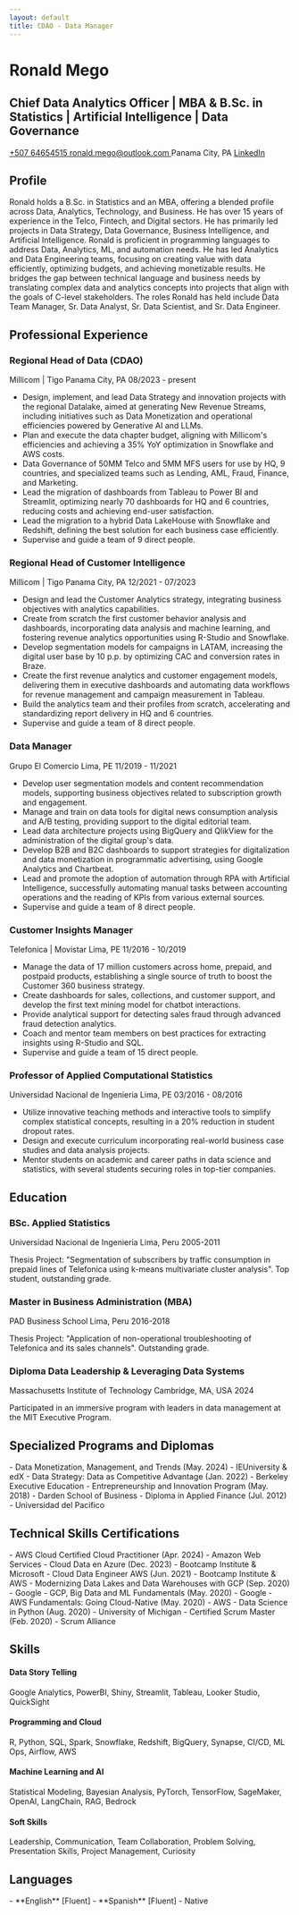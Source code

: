 ```yaml
---
layout: default
title: CDAO - Data Manager
---
```


<div class="header-container">
  <h1>Ronald Mego</h1>
  
  <div class="title-container">
    <h2>Chief Data Analytics Officer | MBA & B.Sc. in Statistics | Artificial Intelligence | Data Governance</h2>
  </div>

  <div class="contact-info">
    <a href="tel:+50764654515" class="contact-item">
      <i class="fas fa-phone"></i> +507 64654515
    </a>
    <a href="mailto:ronald.mego@outlook.com" class="contact-item">
      <i class="fas fa-envelope"></i> ronald.mego@outlook.com
    </a>
    <span class="contact-item">
      <i class="fas fa-map-marker-alt"></i> Panama City, PA
    </span>
    <a href="https://www.linkedin.com/in/ronaldmego/" class="contact-item" target="_blank">
      <i class="fab fa-linkedin"></i> LinkedIn
    </a>
  </div>
</div>

## Profile

Ronald holds a B.Sc. in Statistics and an MBA, offering a blended profile across Data, Analytics, Technology, and Business. He has over 15 years of experience in the Telco, Fintech, and Digital sectors. He has primarily led projects in Data Strategy, Data Governance, Business Intelligence, and Artificial Intelligence. Ronald is proficient in programming languages to address Data, Analytics, ML, and automation needs. He has led Analytics and Data Engineering teams, focusing on creating value with data efficiently, optimizing budgets, and achieving monetizable results. He bridges the gap between technical language and business needs by translating complex data and analytics concepts into projects that align with the goals of C-level stakeholders. The roles Ronald has held include Data Team Manager, Sr. Data Analyst, Sr. Data Scientist, and Sr. Data Engineer.

## Professional Experience

<div class="experience-item">
  <div class="experience-header">
    <h3>Regional Head of Data (CDAO)</h3>
    <div class="experience-meta">
      <span class="company">Millicom | Tigo</span>
      <span class="location">Panama City, PA</span>
      <span class="period">08/2023 - present</span>
    </div>
  </div>

  - Design, implement, and lead Data Strategy and innovation projects with the regional Datalake, aimed at generating New Revenue Streams, including initiatives such as Data Monetization and operational efficiencies powered by Generative AI and LLMs.
  - Plan and execute the data chapter budget, aligning with Millicom's efficiencies and achieving a 35% YoY optimization in Snowflake and AWS costs.
  - Data Governance of 50MM Telco and 5MM MFS users for use by HQ, 9 countries, and specialized teams such as Lending, AML, Fraud, Finance, and Marketing.
  - Lead the migration of dashboards from Tableau to Power BI and Streamlit, optimizing nearly 70 dashboards for HQ and 6 countries, reducing costs and achieving end-user satisfaction.
  - Lead the migration to a hybrid Data LakeHouse with Snowflake and Redshift, defining the best solution for each business case efficiently.
  - Supervise and guide a team of 9 direct people.
</div>

<div class="experience-item">
  <div class="experience-header">
    <h3>Regional Head of Customer Intelligence</h3>
    <div class="experience-meta">
      <span class="company">Millicom | Tigo</span>
      <span class="location">Panama City, PA</span>
      <span class="period">12/2021 - 07/2023</span>
    </div>
  </div>

  - Design and lead the Customer Analytics strategy, integrating business objectives with analytics capabilities.
  - Create from scratch the first customer behavior analysis and dashboards, incorporating data analysis and machine learning, and fostering revenue analytics opportunities using R-Studio and Snowflake.
  - Develop segmentation models for campaigns in LATAM, increasing the digital user base by 10 p.p. by optimizing CAC and conversion rates in Braze.
  - Create the first revenue analytics and customer engagement models, delivering them in executive dashboards and automating data workflows for revenue management and campaign measurement in Tableau.
  - Build the analytics team and their profiles from scratch, accelerating and standardizing report delivery in HQ and 6 countries.
  - Supervise and guide a team of 8 direct people.
</div>

<div class="experience-item">
  <div class="experience-header">
    <h3>Data Manager</h3>
    <div class="experience-meta">
      <span class="company">Grupo El Comercio</span>
      <span class="location">Lima, PE</span>
      <span class="period">11/2019 - 11/2021</span>
    </div>
  </div>

  - Develop user segmentation models and content recommendation models, supporting business objectives related to subscription growth and engagement.
  - Manage and train on data tools for digital news consumption analysis and A/B testing, providing support to the digital editorial team.
  - Lead data architecture projects using BigQuery and QlikView for the administration of the digital group's data.
  - Develop B2B and B2C dashboards to support strategies for digitalization and data monetization in programmatic advertising, using Google Analytics and Chartbeat.
  - Lead and promote the adoption of automation through RPA with Artificial Intelligence, successfully automating manual tasks between accounting operations and the reading of KPIs from various external sources.
  - Supervise and guide a team of 8 direct people.
</div>

<div class="experience-item">
  <div class="experience-header">
    <h3>Customer Insights Manager</h3>
    <div class="experience-meta">
      <span class="company">Telefonica | Movistar</span>
      <span class="location">Lima, PE</span>
      <span class="period">11/2016 - 10/2019</span>
    </div>
  </div>

  - Manage the data of 17 million customers across home, prepaid, and postpaid products, establishing a single source of truth to boost the Customer 360 business strategy.
  - Create dashboards for sales, collections, and customer support, and develop the first text mining model for chatbot interactions.
  - Provide analytical support for detecting sales fraud through advanced fraud detection analytics.
  - Coach and mentor team members on best practices for extracting insights using R-Studio and SQL.
  - Supervise and guide a team of 15 direct people.
</div>

<div class="experience-item">
  <div class="experience-header">
    <h3>Professor of Applied Computational Statistics</h3>
    <div class="experience-meta">
      <span class="company">Universidad Nacional de Ingenieria</span>
      <span class="location">Lima, PE</span>
      <span class="period">03/2016 - 08/2016</span>
    </div>
  </div>

  - Utilize innovative teaching methods and interactive tools to simplify complex statistical concepts, resulting in a 20% reduction in student dropout rates.
  - Design and execute curriculum incorporating real-world business case studies and data analysis projects.
  - Mentor students on academic and career paths in data science and statistics, with several students securing roles in top-tier companies.
</div>

## Education

<div class="education-item">
  <div class="education-header">
    <h3>BSc. Applied Statistics</h3>
    <div class="education-meta">
      <span class="school">Universidad Nacional de Ingenieria</span>
      <span class="location">Lima, Peru</span>
      <span class="period">2005-2011</span>
    </div>
  </div>
  <p class="education-details">
    Thesis Project: "Segmentation of subscribers by traffic consumption in prepaid lines of Telefonica using k-means multivariate cluster analysis". Top student, outstanding grade.
  </p>
</div>

<div class="education-item">
  <div class="education-header">
    <h3>Master in Business Administration (MBA)</h3>
    <div class="education-meta">
      <span class="school">PAD Business School</span>
      <span class="location">Lima, Peru</span>
      <span class="period">2016-2018</span>
    </div>
  </div>
  <p class="education-details">
    Thesis Project: "Application of non-operational troubleshooting of Telefonica and its sales channels". Outstanding grade.
  </p>
</div>

<div class="education-item">
  <div class="education-header">
    <h3>Diploma Data Leadership & Leveraging Data Systems</h3>
    <div class="education-meta">
      <span class="school">Massachusetts Institute of Technology</span>
      <span class="location">Cambridge, MA, USA</span>
      <span class="period">2024</span>
    </div>
  </div>
  <p class="education-details">
    Participated in an immersive program with leaders in data management at the MIT Executive Program.
  </p>
</div>

## Specialized Programs and Diplomas

<div class="certifications">
  - Data Monetization, Management, and Trends (May. 2024) - IEUniversity & edX
  - Data Strategy: Data as Competitive Advantage (Jan. 2022) - Berkeley Executive Education
  - Entrepreneurship and Innovation Program (May. 2018) - Darden School of Business
  - Diploma in Applied Finance (Jul. 2012) - Universidad del Pacifico
</div>

## Technical Skills Certifications

<div class="certifications">
  - AWS Cloud Certified Cloud Practitioner (Apr. 2024) - Amazon Web Services
  - Cloud Data en Azure (Dec. 2023) - Bootcamp Institute & Microsoft
  - Cloud Data Engineer AWS (Jun. 2021) - Bootcamp Institute & AWS
  - Modernizing Data Lakes and Data Warehouses with GCP (Sep. 2020) - Google
  - GCP, Big Data and ML Fundamentals (May. 2020) - Google
  - AWS Fundamentals: Going Cloud-Native (May. 2020) - AWS
  - Data Science in Python (Aug. 2020) - University of Michigan
  - Certified Scrum Master (Feb. 2020) - Scrum Alliance
</div>

## Skills

<div class="skills-section">
  <div class="skill-category">
    <h4>Data Story Telling</h4>
    Google Analytics, PowerBI, Shiny, Streamlit, Tableau, Looker Studio, QuickSight
  </div>

  <div class="skill-category">
    <h4>Programming and Cloud</h4>
    R, Python, SQL, Spark, Snowflake, Redshift, BigQuery, Synapse, CI/CD, ML Ops, Airflow, AWS
  </div>

  <div class="skill-category">
    <h4>Machine Learning and AI</h4>
    Statistical Modeling, Bayesian Analysis, PyTorch, TensorFlow, SageMaker, OpenAI, LangChain, RAG, Bedrock
  </div>

  <div class="skill-category">
    <h4>Soft Skills</h4>
    Leadership, Communication, Team Collaboration, Problem Solving, Presentation Skills, Project Management, Curiosity
  </div>
</div>

## Languages

<div class="languages">
  - **English** [Fluent]
  - **Spanish** [Fluent] - Native
</div>